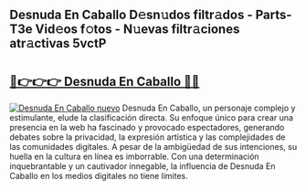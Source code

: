 ## Desnuda En Caballo D𝚎sn𝚞dos filtr𝚊dos - Parts-T3e Vid𝚎os f𝚘tos - N𝚞evas filtr𝚊ciones atr𝚊ctivas 5vctP

# <h2><a href="http://mb5k5y4.tromn.icu/?c=Desnuda+En+Caballo">🔗👉👉👉 Desnuda En Caballo 🔗🔗</a></h2>

[![Desnuda En Caballo nuevo](https://i.imgur.com/pEAQMta.gif)](http://mb5k5y4.tromn.icu/?c=Desnuda+En+Caballo)
Desnuda En Caballo, un personaje complejo y estimulante, elude la clasificación directa. Su enfoque único para crear una presencia en la web ha fascinado y provocado espectadores, generando debates sobre la privacidad, la expresión artística y las complejidades de las comunidades digitales. A pesar de la ambigüedad de sus intenciones, su huella en la cultura en línea es imborrable. Con una determinación inquebrantable y un cautivador innegable, la influencia de Desnuda En Caballo en los medios digitales no tiene límites.
